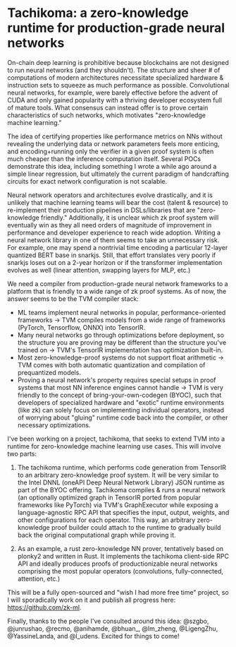 # Tachikoma: a zero-knowledge runtime for production-grade neural networks

On-chain deep learning is prohibitive because blockchains are not designed to run neural networks (and they shouldn't). The structure and sheer # of computations of modern architectures necessitate specialized hardware & instruction sets to squeeze as much performance as possible. Convolutional neural networks, for example, were barely effective before the advent of CUDA and only gained popularity with a thriving developer ecosystem full of mature tools. What consensus can instead offer is to prove certain characteristics of such networks, which motivates "zero-knowledge machine learning." 

The idea of certifying properties like performance metrics on NNs without revealing the underlying data or network parameters feels more enticing, and encoding+running only the verifier in a given proof system is often much cheaper than the inference computation itself. Several POCs demonstrate this idea, including something I wrote a while ago around a simple linear regression, but ultimately the current paradigm of handcrafting circuits for exact network configuration is not scalable. 

Neural network operators and architectures evolve drastically, and it is unlikely that machine learning teams will bear the cost (talent & resource) to re-implement their production pipelines in DSLs/libraries that are "zero-knowledge friendly." Additionally, it is unclear which zk proof system will eventually win as they all need orders of magnitude of improvement in performance and developer experience to reach wide adoption. Writing a neural network library in one of them seems to take an unnecessary risk. For example, one may spend a nontrivial time encoding a particular 12-layer quantized BERT base in snarkjs. Still, that effort translates very poorly if snarkjs loses out on a 2-year horizon or if the transformer implementation evolves as well (linear attention, swapping layers for MLP, etc.)

We need a compiler from production-grade neural network frameworks to a platform that is friendly to a wide range of zk proof systems. As of now, the answer seems to be the TVM compiler stack:
* ML teams implement neural networks in popular, performance-oriented frameworks -> TVM compiles models from a wide range of frameworks (PyTorch, Tensorflow, ONNX) into TensorIR.
* Many neural networks go through optimizations before deployment, so the structure you are proving may be different than the structure you've trained on -> TVM's TensorIR implementation has optimization built-in.
* Most zero-knowledge-proof systems do not support float arithmetic -> TVM comes with both automatic quantization and compilation of prequantized models.
* Proving a neural network's property requires special setups in proof systems that most NN inference engines cannot handle -> TVM is very friendly to the concept of bring-your-own-codegen (BYOC), such that developers of specialized hardware and "exotic" runtime environments (like zk) can solely focus on implementing individual operators, instead of worrying about "gluing" runtime code back into the compiler, or other necessary optimizations.

I've been working on a project, tachikoma, that seeks to extend TVM into a runtime for zero-knowledge machine learning use cases. This will involve two parts: 

1. The tachikoma runtime, which performs code generation from TensorIR to an arbitrary zero-knowledge proof system. It will be very similar to the Intel DNNL (oneAPI Deep Neural Network Library) JSON runtime as part of the BYOC offering. Tachikoma compiles & runs a neural network (an optionally optimized graph in TensorIR ported from popular frameworks like PyTorch) via TVM's GraphExecutor while exposing a language-agnostic RPC API that specifies the input, output, weights, and other configurations for each operator. This way, an arbitrary zero-knowledge proof builder could attach to the runtime to gradually build back the original computational graph while proving it. 

2. As an example, a rust zero-knowledge NN prover, tentatively based on plonky2 and written in Rust. It implements the tachikoma client-side RPC API and ideally produces proofs of productionizable neural networks comprising the most popular operators (convolutions, fully-connected, attention, etc.) 

This will be a fully open-sourced and "wish I had more free time" project, so I will sporadically work on it and publish all progress here: https://github.com/zk-ml.

Finally, thanks to the people I've consulted around this idea: @szgbo, @junrushao, @recmo, @anihamde, @bhuan_, @lm_zheng, @LigengZhu, @YassineLanda, and @l_udens. Excited for things to come!
